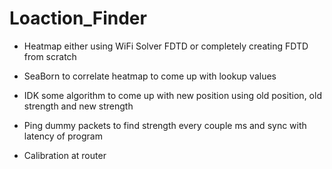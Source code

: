 # Loaction_Finder

- Heatmap either using WiFi Solver FDTD or completely creating FDTD from scratch 

- SeaBorn to correlate heatmap to come up with lookup values

- IDK some algorithm to come up with new position using old position, old strength and new strength

- Ping dummy packets to find strength every couple ms and sync with latency of program

- Calibration at router 
